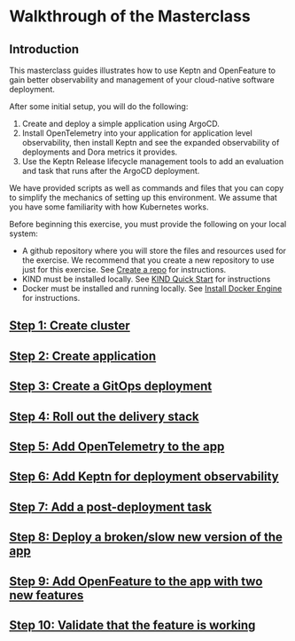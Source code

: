 # Walkthrough of the Masterclass

## Introduction

This masterclass guides illustrates how to use
Keptn and OpenFeature
to gain better observability and management
of your cloud-native software deployment.

After some initial setup,
you will do the following:

1. Create and deploy a simple application using ArgoCD.
1. Install OpenTelemetry into your application
   for application level observability,
   then install Keptn and see the expanded observability of deployments
   and Dora metrics it provides.
1. Use the Keptn Release lifecycle management tools
   to add an evaluation and task that runs after the ArgoCD deployment.

We have provided scripts as well as commands and files that you can copy
to simplify the mechanics of setting up this environment.
We assume that you have some familiarity with how Kubernetes works.

Before beginning this exercise,
you must provide the following on your local system:

* A github repository where you will store the files and resources
  used for the exercise.
  We recommend that you create a new repository to use just for this exercise.
  See [Create a repo](https://docs.github.com/en/get-started/quickstart/create-a-repo)
  for instructions.
* KIND must be installed locally.
  See
  [KIND Quick Start](https://kind.sigs.k8s.io/docs/user/quick-start/)
  for instructions
* Docker must be installed and running locally.
  See
  [Install Docker Engine](https://docs.docker.com/engine/install/)
  for instructions.

## [Step 1: Create cluster](create_cluster.md)

## [Step 2: Create application](create_application.md)

## [Step 3: Create a GitOps deployment](gitops_deployment.md)

## [Step 4: Roll out the delivery stack](delivery_stack.md)

## [Step 5: Add OpenTelemetry to the app](opentelemetry.md)

## [Step 6: Add Keptn for deployment observability](keptn.md)

## [Step 7: Add a post-deployment task](post_deployment.md)

## [Step 8: Deploy a broken/slow new version of the app](slow_version.md)

## [Step 9: Add OpenFeature to the app with two new features](openfeature.md)

## [Step 10: Validate that the feature is working](feature_release.md)

